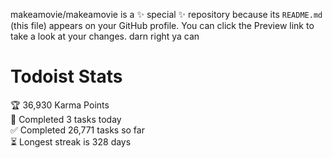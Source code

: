 makeamovie/makeamovie is a ✨ special ✨ repository because its `README.md` (this file) appears on your GitHub profile.
You can click the Preview link to take a look at your changes. darn right ya can

# Todoist Stats

<!-- TODO-IST:START -->
🏆  36,930 Karma Points           
🌸  Completed 3 tasks today           
✅  Completed 26,771 tasks so far           
⏳  Longest streak is 328 days
<!-- TODO-IST:END -->